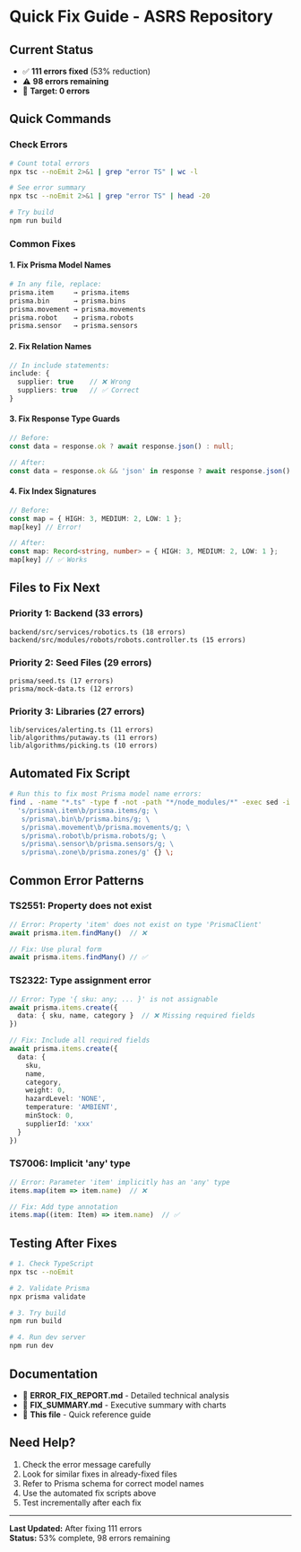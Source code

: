 # Quick Fix Guide - ASRS Repository

## Current Status
- ✅ **111 errors fixed** (53% reduction)
- ⚠️ **98 errors remaining**
- 🎯 **Target: 0 errors**

## Quick Commands

### Check Errors
```bash
# Count total errors
npx tsc --noEmit 2>&1 | grep "error TS" | wc -l

# See error summary
npx tsc --noEmit 2>&1 | grep "error TS" | head -20

# Try build
npm run build
```

### Common Fixes

#### 1. Fix Prisma Model Names
```bash
# In any file, replace:
prisma.item     → prisma.items
prisma.bin      → prisma.bins
prisma.movement → prisma.movements
prisma.robot    → prisma.robots
prisma.sensor   → prisma.sensors
```

#### 2. Fix Relation Names
```typescript
// In include statements:
include: {
  supplier: true    // ❌ Wrong
  suppliers: true   // ✅ Correct
}
```

#### 3. Fix Response Type Guards
```typescript
// Before:
const data = response.ok ? await response.json() : null;

// After:
const data = response.ok && 'json' in response ? await response.json() : null;
```

#### 4. Fix Index Signatures
```typescript
// Before:
const map = { HIGH: 3, MEDIUM: 2, LOW: 1 };
map[key] // Error!

// After:
const map: Record<string, number> = { HIGH: 3, MEDIUM: 2, LOW: 1 };
map[key] // ✅ Works
```

## Files to Fix Next

### Priority 1: Backend (33 errors)
```
backend/src/services/robotics.ts (18 errors)
backend/src/modules/robots/robots.controller.ts (15 errors)
```

### Priority 2: Seed Files (29 errors)
```
prisma/seed.ts (17 errors)
prisma/mock-data.ts (12 errors)
```

### Priority 3: Libraries (27 errors)
```
lib/services/alerting.ts (11 errors)
lib/algorithms/putaway.ts (11 errors)
lib/algorithms/picking.ts (10 errors)
```

## Automated Fix Script

```bash
# Run this to fix most Prisma model name errors:
find . -name "*.ts" -type f -not -path "*/node_modules/*" -exec sed -i \
  's/prisma\.item\b/prisma.items/g; \
   s/prisma\.bin\b/prisma.bins/g; \
   s/prisma\.movement\b/prisma.movements/g; \
   s/prisma\.robot\b/prisma.robots/g; \
   s/prisma\.sensor\b/prisma.sensors/g; \
   s/prisma\.zone\b/prisma.zones/g' {} \;
```

## Common Error Patterns

### TS2551: Property does not exist
```typescript
// Error: Property 'item' does not exist on type 'PrismaClient'
await prisma.item.findMany()  // ❌

// Fix: Use plural form
await prisma.items.findMany() // ✅
```

### TS2322: Type assignment error
```typescript
// Error: Type '{ sku: any; ... }' is not assignable
await prisma.items.create({
  data: { sku, name, category }  // ❌ Missing required fields
})

// Fix: Include all required fields
await prisma.items.create({
  data: { 
    sku, 
    name, 
    category,
    weight: 0,
    hazardLevel: 'NONE',
    temperature: 'AMBIENT',
    minStock: 0,
    supplierId: 'xxx'
  }
})
```

### TS7006: Implicit 'any' type
```typescript
// Error: Parameter 'item' implicitly has an 'any' type
items.map(item => item.name)  // ❌

// Fix: Add type annotation
items.map((item: Item) => item.name)  // ✅
```

## Testing After Fixes

```bash
# 1. Check TypeScript
npx tsc --noEmit

# 2. Validate Prisma
npx prisma validate

# 3. Try build
npm run build

# 4. Run dev server
npm run dev
```

## Documentation

- 📄 **ERROR_FIX_REPORT.md** - Detailed technical analysis
- 📄 **FIX_SUMMARY.md** - Executive summary with charts
- 📄 **This file** - Quick reference guide

## Need Help?

1. Check the error message carefully
2. Look for similar fixes in already-fixed files
3. Refer to Prisma schema for correct model names
4. Use the automated fix scripts above
5. Test incrementally after each fix

---

**Last Updated:** After fixing 111 errors  
**Status:** 53% complete, 98 errors remaining
